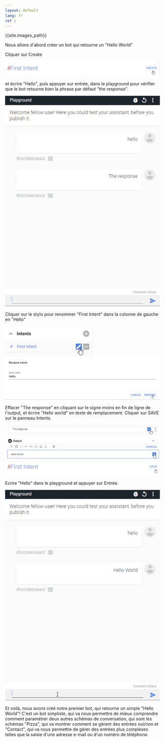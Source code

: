 ```yaml
---
layout: default
lang: fr
ref : 
---
```

{{site.images_path}}

Nous allons d'abord créer un bot qui retourne un "Hello World"

Cliquer sur Create

![image](assets/images/first-intent-create.png)

et écrire "Hello", puis appuyer sur entrée, dans le playground pour vérifier que le bot retourne bien la phrase par défaut "the response".

![image](assets/images/hello-the-response.png)

 Cliquer sur le stylo pour renommer "First Intent" dans la colonne de gauche en "Hello"

![image](assets/images/rename-first-intent.png)
![image](assets/images/rename-intent-hello.png)

Effacer "The response" en cliquant sur le signe moins en fin de ligne de l'output, et écrire "Hello world" en texte de remplacement. Cliquer sur SAVE sur le panneau Intents.

![image](assets/images/delete-the-response.png)
![image](assets/images/hello-world-plus.png)
![image](assets/images/first-intent-save.png)

Ecrire "Hello" dans le playground et appuyer sur Entrée.

![image](assets/images/Playground-hello-world.png)

Et voilà, nous avons créé notre premier bot, qui retourne un simple "Hello World"! C'est un bot simpliste, qui va nous permettre de mieux comprendre comment paramétrer deux autres schémas de conversation, qui sont les schémas "Pizza", qui va montrer comment se gèrent des entrées oui/non et "Contact", qui va nous permettre de gérer des entrées plus complexes telles que la saisie d'une adresse e-mail ou d'un numéro de téléphone.
